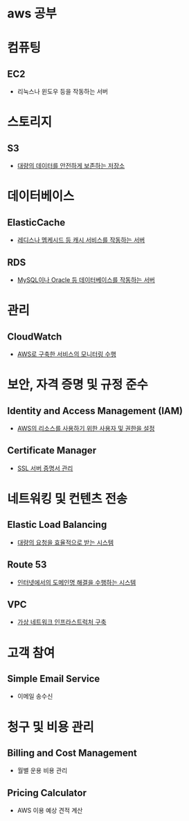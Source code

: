 # aws 공부

# 컴퓨팅
## EC2
- 리눅스나 윈도우 등을 작동하는 서버
# 스토리지
## S3
- [대량의 데이터를 안전하게 보존하는 저장소](https://github.com/joyfulviper/aws/blob/master/%EC%8A%A4%ED%86%A0%EB%A6%AC%EC%A7%80/S3.md)
# 데이터베이스
## ElasticCache
- [레디스나 멤케시드 등 캐시 서비스를 작동하는 서버](https://github.com/joyfulviper/aws/blob/master/%EB%8D%B0%EC%9D%B4%ED%84%B0%EB%B2%A0%EC%9D%B4%EC%8A%A4/%EC%BA%90%EC%8B%9C.md)
## RDS
- [MySQL이나 Oracle 등 데이터베이스를 작동하는 서버](https://github.com/joyfulviper/aws/blob/master/%EB%8D%B0%EC%9D%B4%ED%84%B0%EB%B2%A0%EC%9D%B4%EC%8A%A4/RDS.md)
# 관리
## CloudWatch
- [AWS로 구축한 서비스의 모니터링 수행](https://github.com/joyfulviper/aws/blob/master/%EB%AA%A8%EB%8B%88%ED%84%B0%EB%A7%81/cloudwatch.md)
# 보안, 자격 증명 및 규정 준수
## Identity and Access Management (IAM)
- [AWS의 리소스를 사용하기 위한 사용자 및 권한을 설정](https://github.com/joyfulviper/aws/blob/master/%EB%B3%B4%EC%95%88/IAM.md)
## Certificate Manager
- [SSL 서버 증명서 관리](https://github.com/joyfulviper/aws/blob/master/%EB%84%A4%ED%8A%B8%EC%9B%8C%ED%82%B9%20%EB%B0%8F%20%EC%BB%A8%ED%85%90%EC%B8%A0%20%EC%A0%84%EC%86%A1/Route53.md)
# 네트워킹 및 컨텐츠 전송
## Elastic Load Balancing
- [대량의 요청을 효율적으로 받는 시스템](https://github.com/joyfulviper/aws/blob/master/%EB%84%A4%ED%8A%B8%EC%9B%8C%ED%82%B9%20%EB%B0%8F%20%EC%BB%A8%ED%85%90%EC%B8%A0%20%EC%A0%84%EC%86%A1/%EB%A1%9C%EB%93%9C%EB%B0%B8%EB%9F%B0%EC%84%9C.md)
## Route 53
- [인터넷에서의 도메인명 해결을 수행하는 시스템](https://github.com/joyfulviper/aws/blob/master/%EB%84%A4%ED%8A%B8%EC%9B%8C%ED%82%B9%20%EB%B0%8F%20%EC%BB%A8%ED%85%90%EC%B8%A0%20%EC%A0%84%EC%86%A1/Route53.md)
## VPC
- [가상 네트워크 인프라스트럭처 구축](https://github.com/joyfulviper/aws/blob/master/%EB%84%A4%ED%8A%B8%EC%9B%8C%ED%82%B9%20%EB%B0%8F%20%EC%BB%A8%ED%85%90%EC%B8%A0%20%EC%A0%84%EC%86%A1/VPC.md)
# 고객 참여
## Simple Email Service
- 이메일 송수신
# 청구 및 비용 관리
## Billing and Cost Management
- 월별 운용 비용 관리
## Pricing Calculator
- AWS 이용 예상 견적 계산
